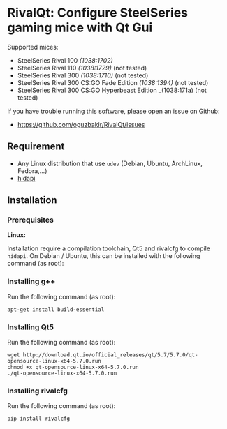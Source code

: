 # RivalQt: Configure SteelSeries gaming mice with Qt Gui

Supported mices:

* SteelSeries Rival 100 _(1038:1702)_
* SteelSeries Rival 110 _(1038:1729)_ (not tested)
* SteelSeries Rival 300 _(1038:1710)_ (not tested)
* SteelSeries Rival 300 CS:GO Fade Edition _(1038:1394)_ (not tested)
* SteelSeries Rival 300 CS:GO Hyperbeast Edition _(1038:171a) (not tested)


If you have trouble running this software, please open an issue on Github:

* https://github.com/oguzbakir/RivalQt/issues


## Requirement

* Any Linux distribution that use `udev` (Debian, Ubuntu, ArchLinux,
  Fedora,...)
* [hidapi](https://pypi.python.org/pypi/hidapi/0.7.99.post20)

## Installation

### Prerequisites

**Linux:**

Installation require a compilation toolchain, Qt5 and rivalcfg to compile
`hidapi`. On Debian / Ubuntu, this can be installed with the following command
(as root):


### Installing g++

Run the following command (as root):

    apt-get install build-essential

### Installing Qt5

Run the following command (as root):

    wget http://download.qt.io/official_releases/qt/5.7/5.7.0/qt-opensource-linux-x64-5.7.0.run
    chmod +x qt-opensource-linux-x64-5.7.0.run
    ./qt-opensource-linux-x64-5.7.0.run

### Installing rivalcfg

Run the following command (as root):

    pip install rivalcfg




